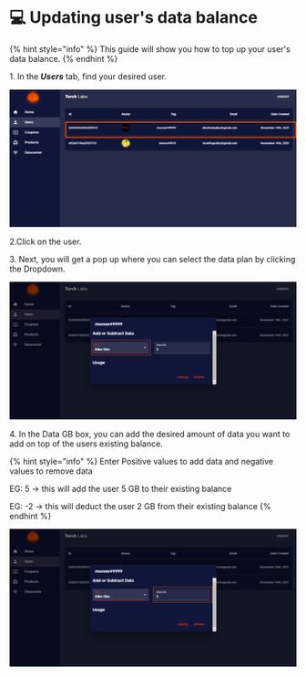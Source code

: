 # 💻 Updating user's data balance

{% hint style="info" %}
This guide will show you how to top up your user's data balance.
{% endhint %}

​1. In the _**Users**_ tab, find your desired user.

![](<../.gitbook/assets/image (14).png>)

2.Click on the  user.

3\. Next, you will get a pop up where you can select the data plan by clicking the Dropdown.

![](<../.gitbook/assets/image (7).png>)

4\. In the Data GB box, you can add the desired amount of data you want to add on top of the users existing balance.

{% hint style="info" %}
Enter Positive values to add data and negative values to remove data

EG: 5 -> this will add the user 5 GB to their existing balance

EG: -2 -> this will deduct the user 2 GB from their existing balance
{% endhint %}

![](<../.gitbook/assets/image (12).png>)

